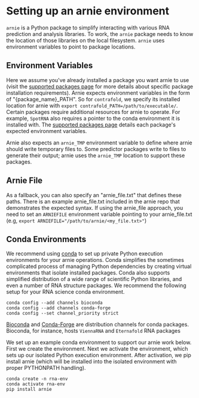 # Setting up an arnie environment

`arnie` is a Python package to simplify interacting with various RNA prediction and analysis libraries. To work, the `arnie` package needs to know the location of those libraries on the local filesystem. `arnie` uses environment variables to point to package locations. 

## Environment Variables
Here we assume you've already installed a package you want arnie to use (visit the [supported packages page](/setup/packages.md) for more details about specific package installation requirements). Arnie expects environment variables in the form of "{package_name}_PATH". So for `contrafold`, we specify its installed location for arnie with `export contrafold_PATH=/path/to/executable/`. Certain packages require additional resources for arnie to operate. For example, `SpotRNA` also requires a pointer to the conda environment it is installed with. The [supported packages page](/setup/packages.md) details each package's expected environment variables.

Arnie also expects an `arnie_TMP` environment variable to define where arnie should write temporary files to. Some predictor packages write to files to generate their output; arnie uses the `arnie_TMP` location to support these packages.

## Arnie File
As a fallback, you can also specify an "arnie_file.txt" that defines these paths. There is an example arnie_file.txt included in the arnie repo that demonstrates the expected syntax. If using the arnie_file approach, you need to set an `ARNIEFILE` environment variable pointing to your arnie_file.txt (e.g, `export ARNIEFILE="/path/to/arnie/<my_file.txt>"`)

## Conda Environments
We recommend using [conda](https://anaconda.org/anaconda/conda) to set up private Python execution environments for your arnie operations. Conda simplifies the sometimes complicated process of managing Python dependencies by creating virtual environments that isolate installed packages. Conda also supports simplified distribution of a wide range of scientific Python libraries, and even a number of RNA structure packages. We recommend the following setup for your RNA science conda environment.
```
conda config --add channels bioconda
conda config --add channels conda-forge
conda config --set channel_priority strict
```
[Bioconda](https://bioconda.github.io/) and [Conda-Forge](https://conda-forge.org/) are distribution channels for conda packages. Bioconda, for instance, hosts `ViennaRNA` and `Eternafold` RNA packages

We set up an example conda environment to support our arnie work below. First we create the environment. Next we activate the environment, which sets up our isolated Python execution environment. After activation, we pip install arnie (which will be installed into the isolated environment with proper PYTHONPATH handling). 
```
conda create -n rna-env
conda activate rna-env
pip install arnie
```